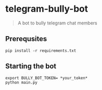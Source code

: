 # telegram-bully-bot
> A bot to bully telegram chat members

## Prerequsites
```shell
pip install -r requirements.txt
```

## Starting the bot
```shell
export BULLY_BOT_TOKEN= *your_token*
python main.py
```
